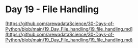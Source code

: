 # Day 19 - File Handling
[https://github.com/arewadataScience/30-Days-of-Python/blob/main/19_Day_File_handling/19_file_handling.md](https://github.com/arewadataScience/30-Days-of-Python/blob/main/19_Day_File_handling/19_file_handling.md)